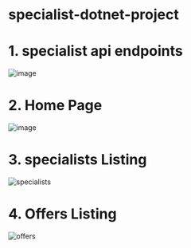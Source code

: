 # specialist-dotnet-project
# 1. specialist api endpoints
![image](https://user-images.githubusercontent.com/62290643/206857769-ccc20f32-f915-4a7b-9fa0-f11a66362f75.png)
# 2. Home Page
![image](https://user-images.githubusercontent.com/62290643/210154107-b1720050-2ff8-4bff-9a46-15a07012ab90.png)
# 3. specialists Listing
![specialists](https://user-images.githubusercontent.com/62290643/215287480-d16f81d2-a219-470d-90a9-7f99f67214ff.gif)
# 4. Offers Listing
![offers](https://user-images.githubusercontent.com/62290643/215287528-ef169ee6-a8bc-4725-b879-d117a2499fab.gif)

